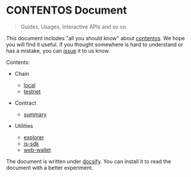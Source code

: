 # CONTENTOS Document

> Guides, Usages, Interactive APIs and so on.

This document includes "all you should know" about [contentos](https://github.com/coschain/contentos-go). We hope you will find it useful. If you thought somewhere is hard to understand or has a mistake, 
you can [issue](https://github.com/coschain/cos-document/issues) it to us know. 

Contents:

* Chain

    * [local](/en-us/chain/local.md)
    * [testnet](/en-us/chain/testnet.md)
    
* Contract

    * [summary](/en-us/contract/intro.md)
    
* Utilities

    * [explorer](/en-us/utility/explorer.md)
    * [js-sdk](/en-us/utility/jssdk.md)
    * [web-wallet](/en-us/utility/webwallet.md)
    
The document is written under [docsify](https://github.com/docsifyjs/docsify/). 
You can install it to read the document with a better experiment. 

